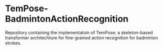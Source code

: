 # TemPose-BadmintonActionRecognition
Repository containing the implementatoin of TemPose: a skeleton-based transformer architechture for fine-grained action recognition for badminton strokes.
